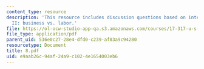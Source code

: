 ```yaml
---
content_type: resource
description: 'This resource includes discussion questions based on interest groups
  II: business vs. labor.'
file: https://ol-ocw-studio-app-qa.s3.amazonaws.com/courses/17-317-u-s-social-policy-spring-2006/e9aab26c94af24a9c1024e1654003eb6_8.pdf
file_type: application/pdf
parent_uid: 536e0c27-28e4-dfd0-c239-af83a9c94280
resourcetype: Document
title: 8.pdf
uid: e9aab26c-94af-24a9-c102-4e1654003eb6
---
```

